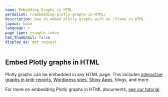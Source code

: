 ```yaml
---
name: Embedding Graphs in HTML
permalink: r/embedding-plotly-graphs-in-HTML/
description: How to embed plotly graphs with an iframe in HTML.
layout: base
language: r
page_type: example_index
has_thumbnail: false
display_as: get_request
---
```


## Embed Plotly graphs in HTML

Plotly graphs can be embedded in any HTML page. This includes [interactive graphs in knitr reports](http://blog.plot.ly/post/106630252117/plot-with-ggplot2-and-plotly-within-knitr-reports), [Wordpress sites](https://wordpress.org/plugins/wp-plotly/), [Shiny Apps](https://github.com/chriddyp/plotly-shiny), blogs, and more.

For more on embedding Plotly graphs in HTML documents, [see our tutorial](https://plot.ly/how-to-embed-plotly-graphs-in-websites/).
